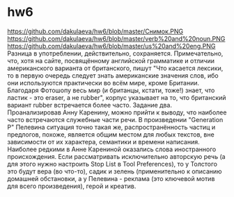 # hw6
https://github.com/dakulaeva/hw6/blob/master/Снимок.PNG
https://github.com/dakulaeva/hw6/blob/master/verb%20and%20noun.PNG
https://github.com/dakulaeva/hw6/blob/master/us%20and%20eng.PNG Разница в употреблении, действительно, сохраняется. Примечательно, что, хотя на сайте, посвящённому английской грамматике и отличии американского варианта от британского, пишут "Что касается лексики, то в первую очередь следует знать американские значения слов, ибо они используются практически во всём мире, кроме Британии. Благодаря Фотошопу весь мир (и британцы, кстати, тоже!) знает, что ластик - это eraser, а не rubber", корпус указывает на то, что британский вариант rubber встречается более часто.
Задание два.
Проанализировав Анну Каренину, можно прийти к выводу, что наиболее часто встречаются служебные части речи. В произведении "Generation P" Пелевина ситуация точно такая же, распространённость частиц и предлогов, похоже, является общим местом для любых текстов, вне зависимости от их характера, семантики и времени написания. Наиболее редкими в Анне Карениной оказались слова иностранного происхождения. Если рассматривать исключительно авторскую речь (а для этогo нужно настроить Stop List в Tool Preferences), то у Толстого это будут вера (во что-то), садик и зелень (применительно к описанию домашней обстановки, а у Пелевина - реклама (это ключевой мотив для всего произведения), герой и креатив. 

